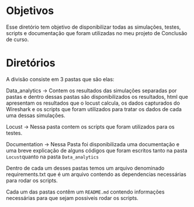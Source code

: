 # Objetivos

Esse diretório tem objetivo de disponibilizar todas as simulações, testes, scripts e documentação que foram utilizadas no meu projeto de Conclusão de curso.

# Diretórios

A divisão consiste em 3 pastas que são elas:

Data_analytics -> Contem os resultados das simulações separadas por pastas e dentro dessas pastas são disponibilizados os resultados, html que apresentam os resultados que o locust calcula, os dados capturados do Wireshark e os scripts que foram utilizados para tratar os dados de cada uma dessas simulações.

Locust -> Nessa pasta contem os scripts que foram utilizados para os testes.

Documentation -> Nessa Pasta foi disponibilizada uma documentação e uma breve explicação de alguns códigos que foram escritos tanto na pasta `Locust`quanto na pasta `Data_analytics`

Dentro de cada um desses pastas temos um arquivo denominado requirements.txt que é um arquivo contendo as dependencias necessárias para rodar os scripts.

Cada um das pastas contêm um `README.md` contendo informações necessárias para que sejam possiveis rodar os scripts.
